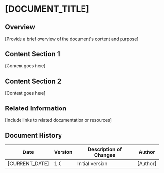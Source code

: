 <!--
@doc-meta {
  "id": "[DOCUMENT_ID]",
  "version": "1.0",
  "last_updated": "[CURRENT_DATE]",
  "update_frequency": "as-needed",
  "maintainer": "system",
  "status": "current",
  "category": [DOCUMENT_CATEGORY]
}
-->

# [DOCUMENT_TITLE]

<!-- 
@llm-instructions
DOCUMENT PURPOSE: [Replace with document purpose]
PRIMARY AUDIENCE: [Replace with primary audience]
MAINTENANCE PRIORITY: [High/Medium/Low] ([Add reason])

MAINTENANCE GUIDELINES:
- [List maintenance guidelines specific to this document]
- [Include information about what should be updated and when]
- [Specify any constraints or requirements for this document]
-->

## Overview

[Provide a brief overview of the document's content and purpose]

## Content Section 1

<!-- @llm-update-section
This section should be updated when [specific conditions].
- [List specific update guidelines for this section]
- [Include instructions on what should be modified and how]
-->

[Content goes here]

## Content Section 2

<!-- @llm-update-section
This section should be updated when [specific conditions].
- [List specific update guidelines for this section]
- [Include instructions on what should be modified and how]
-->

[Content goes here]

## Related Information

[Include links to related documentation or resources]

<!-- @llm-related-docs
- [List related documents that should be updated when this document changes]
- [Format: path/to/doc.md: Reason for relationship]
-->

## Document History

| Date | Version | Description of Changes | Author |
|------|---------|------------------------|--------|
| [CURRENT_DATE] | 1.0 | Initial version | [Author] |

<!-- 
@llm-conditional-instructions
IF DOCUMENT REQUIRES UPDATES:
- Check all related documents and update them as needed
- Update the Document History table with the new version and changes
- Ensure all links remain valid
- Verify that instructions and guidelines are still accurate
-->
